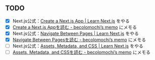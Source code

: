 ## TODO

- [x] Next.js公式：[Create a Next\.js App \| Learn Next\.js](https://nextjs.org/learn/basics/create-nextjs-app) をやる
- [x] [Create a Next\.js Appを読む \- becolomochi’s memo](https://scrapbox.io/becolomochi/Create_a_Next.js_App%E3%82%92%E8%AA%AD%E3%82%80) にメモる
- [x] Next.js公式：[Navigate Between Pages \| Learn Next\.js](https://nextjs.org/learn/basics/navigate-between-pages) をやる
- [x] [Navigate Between Pagesを読む \- becolomochi’s memo](https://scrapbox.io/becolomochi/Navigate_Between_Pages%E3%82%92%E8%AA%AD%E3%82%80) にメモる
- [ ] Next.js公式：[Assets, Metadata, and CSS \| Learn Next\.js](https://nextjs.org/learn/basics/assets-metadata-css) をやる
- [ ] [Assets, Metadata, and CSSを読む \- becolomochi’s memo](https://scrapbox.io/becolomochi/Assets,_Metadata,_and_CSS%E3%82%92%E8%AA%AD%E3%82%80) にメモる
